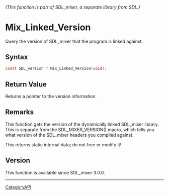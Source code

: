 ###### (This function is part of SDL_mixer, a separate library from SDL.)
# Mix_Linked_Version

Query the version of SDL_mixer that the program is linked against.

## Syntax

```c
const SDL_version * Mix_Linked_Version(void);

```

## Return Value

Returns a pointer to the version information.

## Remarks

This function gets the version of the dynamically linked SDL_mixer library.
This is separate from the SDL_MIXER_VERSION() macro, which tells you what
version of the SDL_mixer headers you compiled against.

This returns static internal data; do not free or modify it!

## Version

This function is available since SDL_mixer 3.0.0.

----
[CategoryAPI](CategoryAPI.md)
